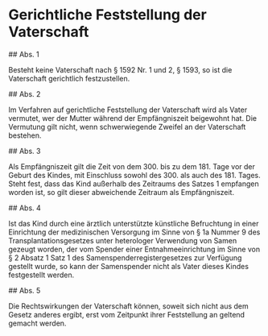 # Gerichtliche Feststellung der Vaterschaft



\#\# Abs. 1

 Besteht keine Vaterschaft nach § 1592 Nr. 1 und 2, § 1593, so ist die Vaterschaft gerichtlich festzustellen.

\#\# Abs. 2

 Im Verfahren auf gerichtliche Feststellung der Vaterschaft wird als Vater vermutet, wer der Mutter während der Empfängniszeit beigewohnt hat. Die Vermutung gilt nicht, wenn schwerwiegende Zweifel an der Vaterschaft bestehen.

\#\# Abs. 3

 Als Empfängniszeit gilt die Zeit von dem 300\. bis zu dem 181\. Tage vor der Geburt des Kindes, mit Einschluss sowohl des 300\. als auch des 181\. Tages. Steht fest, dass das Kind außerhalb des Zeitraums des Satzes 1 empfangen worden ist, so gilt dieser abweichende Zeitraum als Empfängniszeit.

\#\# Abs. 4

 Ist das Kind durch eine ärztlich unterstützte künstliche Befruchtung in einer Einrichtung der medizinischen Versorgung im Sinne von § 1a Nummer 9 des Transplantationsgesetzes unter heterologer Verwendung von Samen gezeugt worden, der vom Spender einer Entnahmeeinrichtung im Sinne von § 2 Absatz 1 Satz 1 des Samenspenderregistergesetzes zur Verfügung gestellt wurde, so kann der Samenspender nicht als Vater dieses Kindes festgestellt werden.

\#\# Abs. 5

 Die Rechtswirkungen der Vaterschaft können, soweit sich nicht aus dem Gesetz anderes ergibt, erst vom Zeitpunkt ihrer Feststellung an geltend gemacht werden. 


